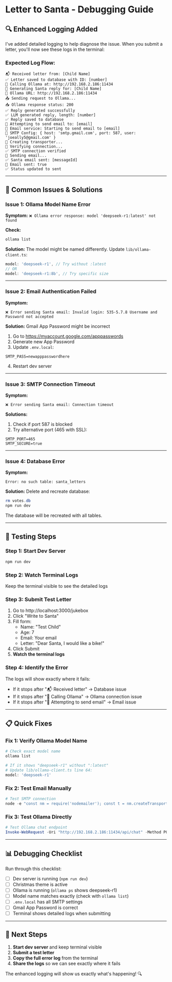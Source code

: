 # Letter to Santa - Debugging Guide

## 🔍 Enhanced Logging Added

I've added detailed logging to help diagnose the issue. When you submit a letter, you'll now see these logs in the terminal:

### Expected Log Flow:

```
📬 Received letter from: [Child Name]
✅ Letter saved to database with ID: [number]
🤖 Calling Ollama at: http://192.168.2.186:11434
🎅 Generating Santa reply for: [Child Name]
📍 Ollama URL: http://192.168.2.186:11434
📤 Sending request to Ollama...
📥 Ollama response status: 200
✅ Reply generated successfully
✅ LLM generated reply, length: [number]
✅ Reply saved to database
📧 Attempting to send email to: [email]
📧 Email service: Starting to send email to [email]
📧 SMTP Config: { host: 'smtp.gmail.com', port: 587, user: 'joeally5@gmail.com' }
📧 Creating transporter...
📧 Verifying connection...
✅ SMTP connection verified
📧 Sending email...
✅ Santa email sent: [messageId]
📧 Email sent: true
✅ Status updated to sent
```

---

## 🐛 Common Issues & Solutions

### Issue 1: Ollama Model Name Error

**Symptom:** `❌ Ollama error response: model 'deepseek-r1:latest' not found`

**Check:**
```powershell
ollama list
```

**Solution:** The model might be named differently. Update `lib/ollama-client.ts`:
```typescript
model: 'deepseek-r1', // Try without :latest
// OR
model: 'deepseek-r1:8b', // Try specific size
```

---

### Issue 2: Email Authentication Failed

**Symptom:** 
```
❌ Error sending Santa email: Invalid login: 535-5.7.8 Username and Password not accepted
```

**Solution:** Gmail App Password might be incorrect
1. Go to https://myaccount.google.com/apppasswords
2. Generate new App Password
3. Update `.env.local`:
```env
SMTP_PASS=newapppasswordhere
```
4. Restart dev server

---

### Issue 3: SMTP Connection Timeout

**Symptom:**
```
❌ Error sending Santa email: Connection timeout
```

**Solutions:**
1. Check if port 587 is blocked
2. Try alternative port (465 with SSL):
```env
SMTP_PORT=465
SMTP_SECURE=true
```

---

### Issue 4: Database Error

**Symptom:**
```
Error: no such table: santa_letters
```

**Solution:** Delete and recreate database:
```powershell
rm votes.db
npm run dev
```
The database will be recreated with all tables.

---

## 🧪 Testing Steps

### Step 1: Start Dev Server
```bash
npm run dev
```

### Step 2: Watch Terminal Logs
Keep the terminal visible to see the detailed logs

### Step 3: Submit Test Letter
1. Go to http://localhost:3000/jukebox
2. Click "Write to Santa"
3. Fill form:
   - Name: "Test Child"
   - Age: 7
   - Email: Your email
   - Letter: "Dear Santa, I would like a bike!"
4. Click Submit
5. **Watch the terminal logs**

### Step 4: Identify the Error
The logs will show exactly where it fails:
- If it stops after "📬 Received letter" → Database issue
- If it stops after "🤖 Calling Ollama" → Ollama connection issue
- If it stops after "📧 Attempting to send email" → Email issue

---

## 📋 Quick Fixes

### Fix 1: Verify Ollama Model Name
```powershell
# Check exact model name
ollama list

# If it shows "deepseek-r1" without ":latest"
# Update lib/ollama-client.ts line 64:
model: 'deepseek-r1'
```

### Fix 2: Test Email Manually
```powershell
# Test SMTP connection
node -e "const nm = require('nodemailer'); const t = nm.createTransport({host:'smtp.gmail.com',port:587,auth:{user:'joeally5@gmail.com',pass:'jchcyvawtqihqlvw'}}); t.verify().then(() => console.log('✅ Email OK')).catch(e => console.log('❌', e.message));"
```

### Fix 3: Test Ollama Directly
```powershell
# Test Ollama chat endpoint
Invoke-WebRequest -Uri "http://192.168.2.186:11434/api/chat" -Method POST -ContentType "application/json" -Body '{"model":"deepseek-r1:latest","messages":[{"role":"user","content":"Say hi"}],"stream":false}' | Select-Object -ExpandProperty Content
```

---

## 📊 Debugging Checklist

Run through this checklist:

- [ ] Dev server is running (`npm run dev`)
- [ ] Christmas theme is active
- [ ] Ollama is running (`ollama ps` shows deepseek-r1)
- [ ] Model name matches exactly (check with `ollama list`)
- [ ] `.env.local` has all SMTP settings
- [ ] Gmail App Password is correct
- [ ] Terminal shows detailed logs when submitting

---

## 🎯 Next Steps

1. **Start dev server** and keep terminal visible
2. **Submit a test letter**
3. **Copy the full error log** from the terminal
4. **Share the logs** so we can see exactly where it fails

The enhanced logging will show us exactly what's happening! 🔍
